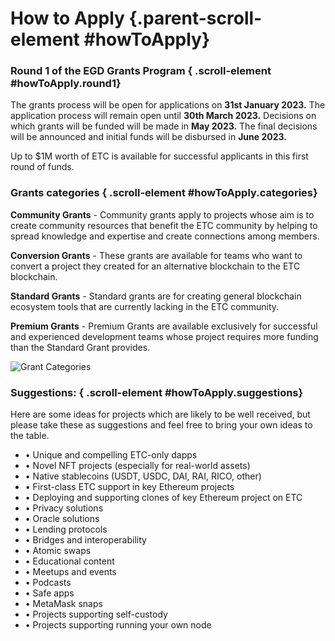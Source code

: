 # How to Apply {.parent-scroll-element #howToApply}

### Round 1 of the EGD Grants Program { .scroll-element #howToApply.round1}

The grants process will be open for applications on **31st January 2023.** The application process will remain open until **30th March 2023.** Decisions on which grants will be funded will be made in **May 2023.** The final decisions will be announced and initial funds will be disbursed in **June 2023.**

Up to $1M worth of ETC is available for successful applicants in this first round of funds.

### Grants categories { .scroll-element #howToApply.categories}

**Community Grants** - Community grants apply to projects whose aim is to create community resources that benefit the ETC community by helping to spread knowledge and expertise and create connections among members.

**Conversion Grants** - These grants are available for teams who want to convert a project they created for an alternative blockchain to the ETC blockchain. 

**Standard Grants** - Standard grants are for creating general blockchain ecosystem tools that are currently lacking in the ETC community.  

**Premium Grants** - Premium Grants are available exclusively for successful and experienced development teams whose project requires more funding than the Standard Grant provides.

![Grant Categories](grant-categories.png)

### Suggestions: { .scroll-element #howToApply.suggestions}

Here are some ideas for projects which are likely to be well received, but please take these as suggestions and feel free to bring your own ideas to the table.

- • Unique and compelling ETC-only dapps
- • Novel NFT projects (especially for real-world assets)
- • Native stablecoins (USDT, USDC, DAI, RAI, RICO, other)
- • First-class ETC support in key Ethereum projects
- • Deploying and supporting clones of key Ethereum project on ETC
- • Privacy solutions
- • Oracle solutions
- • Lending protocols
- • Bridges and interoperability
- • Atomic swaps
- • Educational content
- • Meetups and events
- • Podcasts
- • Safe apps
- • MetaMask snaps
- • Projects supporting self-custody
- • Projects supporting running your own node
